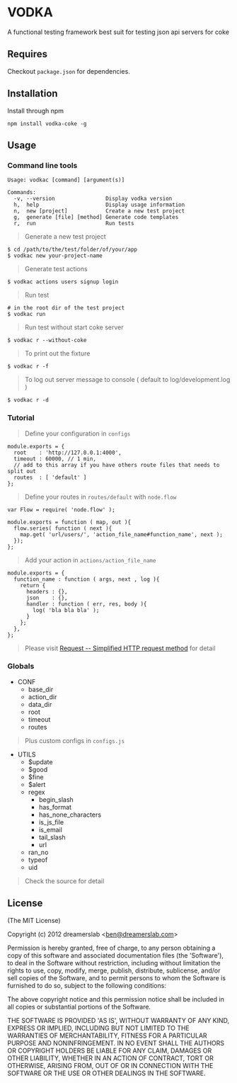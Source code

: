 # VODKA

A functional testing framework best suit for testing json api servers for coke


## Requires

Checkout `package.json` for dependencies.


## Installation

Install through npm

    npm install vodka-coke -g


## Usage

### Command line tools

    Usage: vodkac [command] [argument(s)]

    Commands:
      -v, --version                Display vodka version
      h,  help                     Display usage information
      n,  new [project]            Create a new test project
      g,  generate [file] [method] Generate code templates
      r,  run                      Run tests

> Generate a new test project

    $ cd /path/to/the/test/folder/of/your/app
    $ vodkac new your-project-name

> Generate test actions

    $ vodkac actions users signup login

> Run test

    # in the root dir of the test project
    $ vodkac run

> Run test without start coke server

	$ vodkac r --without-coke

> To print out the fixture

	$ vodkac r -f

> To log out server message to console ( default to log/development.log )

	$ vodkac r -d


### Tutorial

> Define your configuration in `configs`

    module.exports = {
      root    : 'http://127.0.0.1:4000',
      timeout : 60000, // 1 min,
      // add to this array if you have others route files that needs to split out
      routes  : [ 'default' ]
    };

> Define your routes in `routes/default` with `node.flow`

    var Flow = require( 'node.flow' );

    module.exports = function ( map, out ){
      flow.series( function ( next ){
        map.get( 'url/users/', 'action_file_name#function_name', next );
      });
    };

> Add your action in `actions/action_file_name`

    module.exports = {
      function_name : function ( args, next , log ){
        return {
          headers : {},
          json    : {},
          handler : function ( err, res, body ){
            log( 'bla bla bla' );
          }
        };
      },
    };

> Please visit [Request -- Simplified HTTP request method](https://github.com/mikeal/request) for detail


### Globals

- CONF
    - base_dir
    - action_dir
    - data_dir
    - root
    - timeout
    - routes

> Plus custom configs in `configs.js`

- UTILS
    - $update
    - $good
    - $fine
    - $alert
    - regex
        - begin_slash
        - has_format
        - has_none_characters
        - is_js_file
        - is_email
        - tail_slash
        - url
    - ran_no
    - typeof
    - uid

> Check the source for detail



## License

(The MIT License)

Copyright (c) 2012 dreamerslab &lt;ben@dreamerslab.com&gt;

Permission is hereby granted, free of charge, to any person obtaining
a copy of this software and associated documentation files (the
'Software'), to deal in the Software without restriction, including
without limitation the rights to use, copy, modify, merge, publish,
distribute, sublicense, and/or sell copies of the Software, and to
permit persons to whom the Software is furnished to do so, subject to
the following conditions:

The above copyright notice and this permission notice shall be
included in all copies or substantial portions of the Software.

THE SOFTWARE IS PROVIDED 'AS IS', WITHOUT WARRANTY OF ANY KIND,
EXPRESS OR IMPLIED, INCLUDING BUT NOT LIMITED TO THE WARRANTIES OF
MERCHANTABILITY, FITNESS FOR A PARTICULAR PURPOSE AND NONINFRINGEMENT.
IN NO EVENT SHALL THE AUTHORS OR COPYRIGHT HOLDERS BE LIABLE FOR ANY
CLAIM, DAMAGES OR OTHER LIABILITY, WHETHER IN AN ACTION OF CONTRACT,
TORT OR OTHERWISE, ARISING FROM, OUT OF OR IN CONNECTION WITH THE
SOFTWARE OR THE USE OR OTHER DEALINGS IN THE SOFTWARE.
